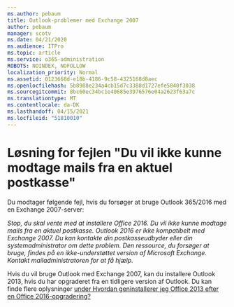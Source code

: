 ```yaml
---
ms.author: pebaum
title: Outlook-problemer med Exchange 2007
author: pebaum
manager: scotv
ms.date: 04/21/2020
ms.audience: ITPro
ms.topic: article
ms.service: o365-administration
ROBOTS: NOINDEX, NOFOLLOW
localization_priority: Normal
ms.assetid: 0123668d-e18b-4186-9c58-4325168d8aec
ms.openlocfilehash: 5b8988e234a4cb15d7c3388d1727efe5840f3038
ms.sourcegitcommit: 8bc60ec34bc1e40685e3976576e04a2623f63a7c
ms.translationtype: MT
ms.contentlocale: da-DK
ms.lasthandoff: 04/15/2021
ms.locfileid: "51810010"
---
```

# <a name="solution-for-error-you-wont-be-able-to-receive-mail-from-a-current-mailbox"></a>Løsning for fejlen "Du vil ikke kunne modtage mails fra en aktuel postkasse"
Du modtager følgende fejl, hvis du forsøger at bruge Outlook 365/2016 med en Exchange 2007-server:

*Stop, du skal vente med at installere Office 2016. Du vil ikke kunne modtage mails fra en aktuel postkasse. Outlook 2016 er ikke kompatibelt med Exchange 2007. Du kan kontakte din postkasseudbyder eller din systemadministrator om dette problem. Den ressource, du forsøger at bruge, findes på en ikke-understøttet version af Microsoft Exchange. Kontakt mailadministratoren for at få hjælp.*

Hvis du vil bruge Outlook med Exchange 2007, kan du installere Outlook 2013, hvis du har opgraderet fra en tidligere version af Outlook. Du kan finde flere oplysninger [under Hvordan geninstallerer jeg Office 2013 efter en Office 2016-opgradering?](https://support.office.com/article/a6ca92f4-cbb4-4609-9fdb-f8d3dd6812f3)
